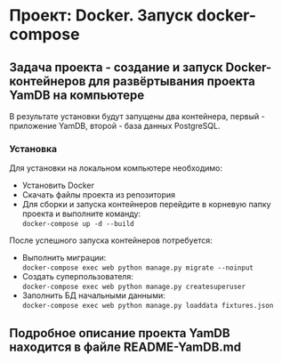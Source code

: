 # Проект: Docker. Запуск docker-compose  
## Задача проекта - создание и запуск Docker-контейнеров для развёртывания проекта YamDB на компьютере  
В результате установки будут запущены два контейнера, первый - приложение YamDB, второй - база данных PostgreSQL.  
### Установка
Для установки на локальном компьютере необходимо:
* Установить Docker
* Скачать файлы проекта из репозитория  
* Для сборки и запуска контейнеров перейдите в корневую папку проекта и выполните команду:  
    ```docker-compose up -d --build```

После успешного запуска контейнеров потребуется:  
* Выполнить миграции:  
    ```docker-compose exec web python manage.py migrate --noinput```
* Создать суперпользователя:  
    ```docker-compose exec web python manage.py createsuperuser```
* Заполнить БД начальными данными:  
    ```docker-compose exec web python manage.py loaddata fixtures.json```
## Подробное описание проекта YamDB находится в файле README-YamDB.md  
